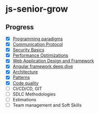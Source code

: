 # js-senior-grow

## Progress
- [x] [Programming paradigms](https://github.com/bmarvinb/js-senior-grow/tree/master/programming-paradigms)
- [x] [Communication Protocol](https://github.com/bmarvinb/js-senior-grow/tree/master/communication-protocols)
- [x] [Security Basics](https://github.com/bmarvinb/js-senior-grow/tree/master/security-basics)
- [x] [Performance Optimizations](https://github.com/bmarvinb/js-senior-grow/tree/master/performance)
- [x] [Web Application Design and Framework](https://github.com/bmarvinb/js-senior-grow/tree/master/web-application-design)
- [x] [Angular framework deep dive](https://github.com/bmarvinb/js-senior-grow/tree/master/angular)
- [x] [Architecture](https://github.com/bmarvinb/js-senior-grow/tree/master/architecture)
- [x] [Patterns](https://github.com/bmarvinb/js-senior-grow/tree/master/patterns)
- [x] [Code quality](https://github.com/bmarvinb/js-senior-grow/tree/master/code-quality)
- [ ] CI/CD/CD, GIT
- [ ] SDLC Methodologies
- [ ] Estimations 
- [ ] Team management and Soft Skills 
